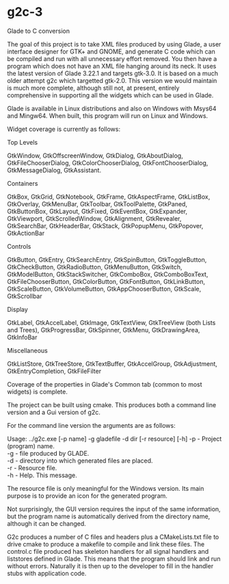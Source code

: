 # g2c-3
Glade to C conversion

The goal of this project is to take XML files produced by using Glade, a user interface designer for GTK+ and GNOME, and generate C code which can be compiled and run with all unnecessary effort removed. You then have a program which does not have an XML file hanging around its neck. It uses the latest version of Glade 3.22.1 and targets gtk-3.0. It is based on a much older attempt g2c which targetted gtk-2.0. This version we would maintain is much more complete, although still not, at present, entirely comprehensive in supporting all the widgets which can be used in Glade.

Glade is available in Linux distributions and also on Windows with Msys64 and Mingw64. When built, this program will run on Linux and Windows.

Widget coverage is currently as follows:

Top Levels

GtkWindow, GtkOffscreenWindow, GtkDialog, GtkAboutDialog, GtkFileChooserDialog, GtkColorChooserDialog, GtkFontChooserDialog,
GtkMessageDialog, GtkAssistant.

Containers

GtkBox, GtkGrid, GtkNotebook, GtkFrame, GtkAspectFrame, GtkListBox, GtkOverlay, GtkMenuBar, GtkToolbar, GtkToolPalette, GtkPaned, GtkButtonBox, GtkLayout, GtkFixed, GtkEventBox, GtkExpander, GtkViewport, GtkScrolledWindow, GtkAlignment, GtkRevealer, GtkSearchBar, GtkHeaderBar, GtkStack, GtkPopupMenu, GtkPopover, GtkActionBar

Controls

GtkButton, GtkEntry, GtkSearchEntry, GtkSpinButton, GtkToggleButton, GtkCheckButton, GtkRadioButton, GtkMenuButton, GtkSwitch, GtkModelButton, GtkStackSwitcher, GtkComboBox, GtkComboBoxText, GtkFileChooserButton, GtkColorButton, GtkFontButton, GtkLinkButton, GtkScaleButton, GtkVolumeButton, GtkAppChooserButton, GtkScale, GtkScrollbar

Display

GtkLabel, GtkAccelLabel, GtkImage, GtkTextView, GtkTreeView (both Lists and Trees), GtkProgressBar, GtkSpinner, GtkMenu, GtkDrawingArea, GtkInfoBar

Miscellaneous

GtkListStore, GtkTreeStore, GtkTextBuffer, GtkAccelGroup, GtkAdjustment, GtkEntryCompletion, GtkFileFilter

Coverage of the properties in Glade's Common tab (common to most widgets) is complete.



The project can be built using cmake.  This produces both a command line version and a Gui version of g2c.

For the command line version the arguments are as follows:

Usage: ../g2c.exe [-p name] -g gladefile -d dir [-r resource] [-h]
              -p      - Project (program) name.        
             -g      - file produced by GLADE.        
             -d      - directory into which generated files are placed.        
             -r      - Resource file.        
             -h      - Help. This message.
        
The resource file is only meaningful for the Windows version.  Its main purpose is to provide an icon for the generated program.

Not surprisingly, the GUI version requires the input of the same information, but the program name is automatically derived from the directory name, although it can be changed.

G2c produces a number of C files and headers plus a CMakeLists.txt file to drive cmake to produce a makefile to compile and link these files. The control.c file produced has skeleton handlers for all signal handlers and liststores defined in Glade. This means that the program should link and run without errors.  Naturally it is then up to the developer to fill in the handler stubs with application code.


